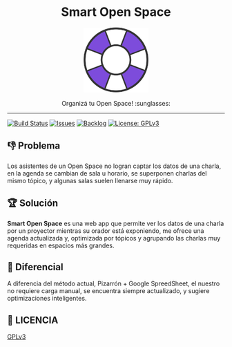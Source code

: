 <h1 align="center">
  Smart Open Space
</h1>
<p align="center">
  <img src="/other/logo.svg" width="150" height="150" />
</p>
<p align="center">
  Organizá tu Open Space! :sunglasses:
</p>

<hr />

[![Build Status][build-badge]][build]
[![Issues][issues-badge]][issues]
[![Backlog][backlog-badge]][backlog]
[![License: GPLv3][license-badge]][license]

<!--
## 📖 Índice
- [Descripción](#-descripción)
- [LICENSE](#-license)
-->

## :-1: Problema
Los asistentes de un Open Space no logran captar los datos de una charla, en la agenda se cambian de sala u horario, se superponen charlas del mismo tópico, y algunas salas suelen llenarse muy rápido.

## :trophy: Solución
**Smart Open Space** es una web app que permite ver los datos de una charla por un proyector mientras su orador está
exponiendo, me ofrece una agenda actualizada y, optimizada por tópicos y agrupando las charlas muy requeridas en espacios más grandes.

## :tada: Diferencial
A diferencia del método actual, Pizarrón + Google SpreedSheet, el nuestro no requiere carga manual, se encuentra siempre actualizado, y sugiere optimizaciones inteligentes.

## :cop: LICENCIA
[GPLv3](LICENSE)

[backlog-badge]: https://img.shields.io/badge/trello-backlog-blue?style=flat-square&logo=trello
[backlog]: https://trello.com/b/A3IsSe1r/smartopenspace
[build-badge]: https://img.shields.io/travis/AugustoConti/smart-open-space?logo=travis&style=flat-square
[build]: https://travis-ci.org/AugustoConti/smart-open-space
[issues-badge]: https://img.shields.io/github/issues-raw/AugustoConti/smart-open-space?style=flat-square
[issues]: https://github.com/AugustoConti/smart-open-space/issues
[license-badge]: https://img.shields.io/github/license/AugustoConti/smart-open-space?style=flat-square
[license]: LICENCIA
